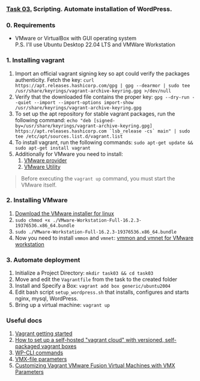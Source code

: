 ### [Task 03.](https://learningdevops.makvaz.com/phase1-task3-scripting) Scripting. Automate installation of WordPress.

### 0. Requirements
- VMware or VirtualBox with GUI operating system  
P.S. I'll use Ubuntu Desktop 22.04 LTS and VMWare Workstation

### 1. Installing vagrant 
1. Import an official vagrant signing key so apt could verify the packages authenticity. Fetch the key: `curl https://apt.releases.hashicorp.com/gpg | gpg --dearmor | sudo tee /usr/share/keyrings/vagrant-archive-keyring.gpg >/dev/null`
3. Verify that the downloaded file contains the proper key: `gpg --dry-run --quiet --import --import-options import-show /usr/share/keyrings/vagrant-archive-keyring.gpg`
4. To set up the apt repository for stable vagrant packages, run the following command: ``echo "deb [signed-by=/usr/share/keyrings/vagrant-archive-keyring.gpg] https://apt.releases.hashicorp.com `lsb_release -cs` main" | sudo tee /etc/apt/sources.list.d/vagrant.list``
6. To install vagrant, run the following commands: `sudo apt-get update && sudo apt-get install vagrant`
7. Additionally for VMware you need to install: 
   1. [VMware provider](https://www.vagrantup.com/docs/providers/vmware/installation)
   2. [VMware Utility](https://www.vagrantup.com/docs/providers/vmware/vagrant-vmware-utility)
> Before executing the `vagrant up` command, you must start the VMware itself.

### 2. Installing VMware
1. [Download the VMware installer for linux](https://www.vmware.com/products/workstation-pro/workstation-pro-evaluation.html)
2. `sudo chmod +x ./VMware-Workstation-Full-16.2.3-19376536.x86_64.bundle`
3. `sudo ./VMware-Workstation-Full-16.2.3-19376536.x86_64.bundle`
4. Now you need to install `vmmon` and `vmnet`: [vmmon and vmnet for VMware workstation](https://github.com/mkubecek/vmware-host-modules/tree/tmp/workstation-16.2.3-k5.18)

### 3. Automate deployment
1. Initialize a Project Directory: `mkdir task03 && cd task03`
2. Move and edit the `Vagrantfile` from the task to the created folder
3. Install and Specify a Box: `vagrant add box generic/ubuntu2004`
4. Edit bash script `setup_wordpress.sh` that installs, configures and starts nginx, mysql, WordPress.
5. Bring up a virtual machine: `vagrant up`

### Useful docs
1. [Vagrant getting started](https://learn.hashicorp.com/collections/vagrant/getting-started)
2. [How to set up a self-hosted "vagrant cloud" with versioned, self-packaged vagrant boxes](https://github.com/hollodotme/Helpers/blob/master/Tutorials/vagrant/self-hosted-vagrant-boxes-with-versioning.md)
3. [WP-CLI commands](https://developer.wordpress.org/cli/commands/)
4. [VMX-file parameters](http://sanbarrow.com/vmx.html)
5. [Customizing Vagrant VMware Fusion Virtual Machines with VMX Parameters](https://thornelabs.net/posts/customizing-vagrant-vmware-fusion-virtual-machines-with-vmx-parameters.html)
